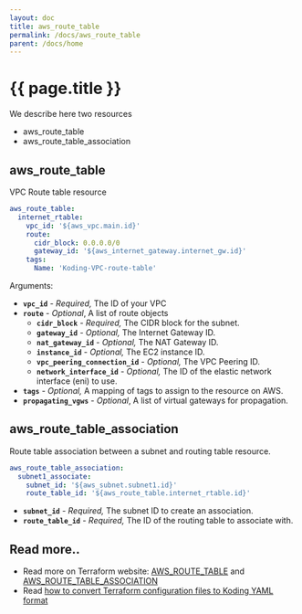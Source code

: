 ```yaml
---
layout: doc
title: aws_route_table
permalink: /docs/aws_route_table
parent: /docs/home
---
```


# {{ page.title }}

We describe here two resources

* aws_route_table
* aws_route_table_association

## aws_route_table

VPC Route table resource

```yaml
aws_route_table:
  internet_rtable:
    vpc_id: '${aws_vpc.main.id}'
    route:
      cidr_block: 0.0.0.0/0
      gateway_id: '${aws_internet_gateway.internet_gw.id}'
    tags:
      Name: 'Koding-VPC-route-table'
```

Arguments:

* **`vpc_id`** \- _Required,_ The ID of your VPC
* **`route`** \- _Optional_, A list of route objects
    * **`cidr_block`** \- _Required,_ The CIDR block for the subnet.
    * **`gateway_id`** \- _Optional,_ The Internet Gateway ID.
    * **`nat_gateway_id`** \- _Optional,_ The NAT Gateway ID.
    * **`instance_id`** \- _Optional,_ The EC2 instance ID.
    * **`vpc_peering_connection_id`** \- _Optional,_ The VPC Peering ID.
    * **`network_interface_id`** \- _Optional,_ The ID of the elastic network interface (eni) to use.
* **`tags`** \- _Optional,_ A mapping of tags to assign to the resource on AWS.
* **`propagating_vgws`** \- _Optional_, A list of virtual gateways for propagation.

## aws_route_table_association

Route table association between a subnet and routing table resource.

```yaml
aws_route_table_association:
  subnet1_associate:
    subnet_id: '${aws_subnet.subnet1.id}'
    route_table_id: '${aws_route_table.internet_rtable.id}'
```

* **`subnet_id`** \- _Required,_ The subnet ID to create an association.
* **`route_table_id`** \- _Required,_ The ID of the routing table to associate with.

## Read more..

* Read more on Terraform website: [AWS_ROUTE_TABLE](https://www.terraform.io/docs/providers/aws/r/route_table.html) and [AWS_ROUTE_TABLE_ASSOCIATION](https://www.terraform.io/docs/providers/aws/r/route_table_association.html)
* Read [how to convert Terraform configuration files to Koding YAML format](//www.koding.com/docs/terraform-to-koding)
